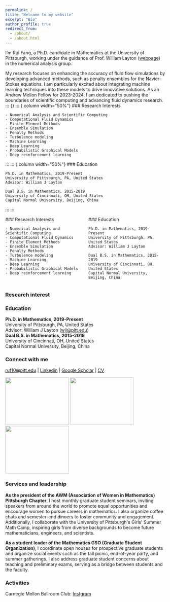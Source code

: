 ```yaml
---
permalink: /
title: "Welcome to my website"
excerpt: "Bio"
author_profile: true
redirect_from: 
  - /about/
  - /about.html
---
```

I’m Rui Fang, a Ph.D. candidate in Mathematics at the University of Pittsburgh, working under the guidance of Prof. William Layton ([webpage](https://www.mathematics.pitt.edu/people/ant-73)) in the numerical analysis group.

My research focuses on enhancing the accuracy of fluid flow simulations by developing advanced methods, such as penalty ensembles for the Navier-Stokes equations. I am particularly excited about integrating machine learning techniques into these models to drive innovative solutions. As an Andrew Mellon Fellow for 2023-2024, I am dedicated to pushing the boundaries of scientific computing and advancing fluid dynamics research. <br />
::: {}
  ::: {.column width="50%"}
          ### Research Interests
    
    - Numerical Analysis and Scientific Computing
    - Computational Fluid Dynamics
    - Finite Element Methods
    - Ensemble Simulation
    - Penalty Methods
    - Turbulence modeling
    - Machine Learning
    - Deep Learning
    - Probabilistic Graphical Models
    - Deep reinforcement learning
  :::
  ::: {.column width="50%"}
             ### Education 
    
    Ph.D. in Mathematics, 2019-Present 
    University of Pittsburgh, PA, United States  
    Advisor: William J Layton  

    Dual B.S. in Mathematics, 2015-2019
    University of Cincinnati, OH, United States  
    Capital Normal University, Beijing, China
  :::
:::
<div style="display: flex;">

  <!-- Left Column: Research Interests -->
  <div style="flex: 1; padding-right: 20px;">
      ### Research Interests
    
    - Numerical Analysis and Scientific Computing
    - Computational Fluid Dynamics
    - Finite Element Methods
    - Ensemble Simulation
    - Penalty Methods
    - Turbulence modeling
    - Machine Learning
    - Deep Learning
    - Probabilistic Graphical Models
    - Deep reinforcement learning 
      
  </div>

  <!-- Right Column: Education -->
  <div style="flex: 1;">
         ### Education 
    
    Ph.D. in Mathematics, 2019-Present 
    University of Pittsburgh, PA, United States  
    Advisor: William J Layton  

    Dual B.S. in Mathematics, 2015-2019
    University of Cincinnati, OH, United States  
    Capital Normal University, Beijing, China
  </div>

</div>

### Research interest

### Education
**Ph.D. in Mathematics, 2019-Present** <br /> 
University of Pittsburgh, PA, United States <br />
Advisor: William J Layton (wjl@pitt.edu) <br />
**Dual B.S. in Mathematics, 2015-2019** <br />
University of Cincinnati, OH, United States <br />
Capital Normal University, Beijing, China 
### Connect with me
[ruf10@pitt.edu](mailto:ruf10@pitt.edu) |  [Linkedin](https://www.linkedin.com/in/ruf10/)  |  [Google Scholar](https://scholar.google.com/citations?user=W9GY0i0AAAAJ&hl=en)  |  [CV](https://ruf10.github.io/CV_RuiFang.pdf) 

<img src="{{ site.url }}{{ site.baseurl }}/images/rui-single.jpg" style="width: 200px; height: 150px; object-fit: cover;" />
<img src="{{ site.url }}{{ site.baseurl }}/images/rui-ammcs.png" style="width: 200px; height: 150px; object-fit: cover;" />
<img src="{{ site.url }}{{ site.baseurl }}/images/finite_element_circus.jpg" style="width: 200px; height: 150px; object-fit: cover;" />

### Services and leadership
**As the president of the AWM (Association of Women in Mathematics) Pittsburgh Chapter**, I host monthly graduate student seminars, inviting speakers from around the world to promote equal opportunities and encourage women to pursue careers in mathematics. I also organize coffee chats and semester-end dinners to foster community and engagement. Additionally, I collaborate with the University of Pittsburgh's Girls' Summer Math Camp, inspiring girls from diverse backgrounds to become future mathematicians, engineers, and scientists. <br />

**As a student leader of the Mathematics GSO (Graduate Student Organization)**, I coordinate open houses for prospective graduate students and organize social events such as the fall picnic, end-of-year party, and summer gatherings. I also address graduate student concerns about teaching and preliminary exams, serving as a bridge between students and the faculty. <br />

### Activities
Carnegie Mellon Ballroom Club: [Instgram](https://www.instagram.com/cmuballroom?igsh=NDlyZmZubTY0eXhy) <br />








